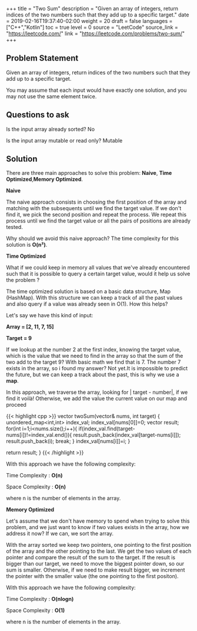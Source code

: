 +++
title = "Two Sum"
description = "Given an array of integers, return indices of the two numbers such that they add up to a specific target."
date = 2019-02-16T19:37:40-02:00
weight = 20
draft = false
languages = ["C++","Kotlin"]
toc = true
level = 0
source = "LeetCode"
source_link = "https://leetcode.com/"
link = "https://leetcode.com/problems/two-sum/"
+++
<h2 class="title is-4"> Problem Statement </h2>

Given an array of integers, return indices of the two numbers such that they add up to a specific target.

You may assume that each input would have exactly one solution, and you may not use the same element twice.

<h2 class="title is-4"> Questions to ask </h2>

Is the input array already sorted? No

Is the input array mutable or read only? Mutable

<h2 class="title is-4"> Solution </h2>

There are three main approaches to solve this problem: **Naive**, **Time Optimized**,**Memory Optimized**.

**Naive**

The naive approach consists in choosing the first position of the array and matching with the subsequents until we find the target value.
If we don't find it, we pick the second position and repeat the process. We repeat this process until we find the target value or all the pairs of positions are already tested.

Why should we avoid this naive approach? The time complexity for this solution is **O(n²)**.

**Time Optimized**

What if we could keep in memory all values that we've already encountered such that it is possible to query a certain target value, would it help us solve the problem ?

The time optimized solution is based on a basic data structure, Map (HashMap).
With this structure we can keep a track of all the past values and also query if a value was already seen in O(1). How this helps?

Let's say we have this kind of input:

**Array =  [2, 11, 7, 15]**

**Target = 9**

If we lookup at the number 2 at the first index, knowing the target value, which is the value that we need to find in the array so that the sum of the two add to the target 9?
With basic math we find that is 7. The number 7 exists in the array, so i found my answer? Not yet.It is impossible to predict the future, but we can keep a track about the past,
this is why we use a **map**.

In this approach, we traverse the array, looking for | target - number|, if we find it voilà! Otherwise, we add the value the current value on our map and proceed

{{< highlight cpp >}}
vector<int> twoSum(vector<int>& nums, int target) {
  unordered_map<int,int> index_val;
  index_val[nums[0]]=0;
  vector<int> result;
  for(int i=1;i<nums.size();i++){
    if(index_val.find(target-nums[i])!=index_val.end()){
      result.push_back(index_val[target-nums[i]]);
      result.push_back(i);
      break;
    }
    index_val[nums[i]]=i;
  }

  return result;
}
{{< /highlight >}}

With this approach we have the following complexity:

Time Complexity : **O(n)**

Space Complexity : **O(n)**

where n is the number of elements in the array.

**Memory Optimized**

Let's assume that we don't have memory to spend when trying to solve this problem, and we just want to know if two values exists in the array, how we address it now?
If we can, we sort the array.

With the array sorted we keep two pointers, one pointing to the first position of the array and the other pointing to the last. We get the two values of each pointer
and compare the result of the sum to the target. If the result is bigger than our target, we need to move the biggest pointer down, so our sum is smaller. Otherwise,
if we need to make result bigger, we increment the pointer with the smaller value (the one pointing to the first positon).

With this approach we have the following complexity:

Time Complexity : **O(nlogn)**

Space Complexity : **O(1)**

where n is the number of elements in the array.
